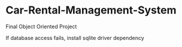 # Car-Rental-Management-System
Final Object Oriented Project

If database access fails, install sqlite driver dependency
